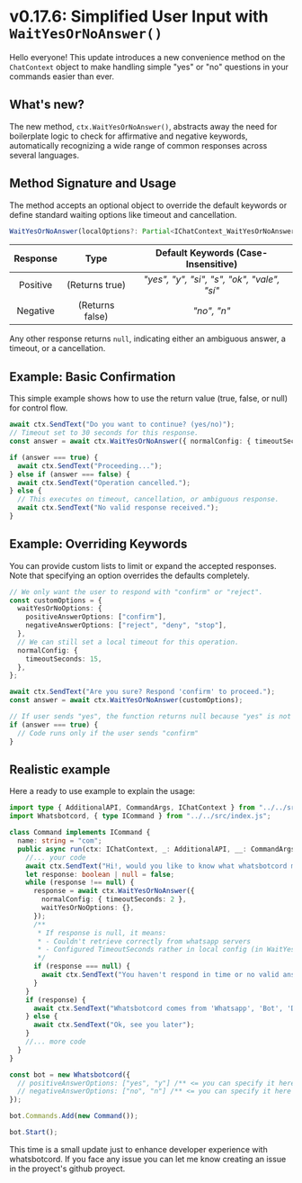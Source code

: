 # v0.17.6: Simplified User Input with `WaitYesOrNoAnswer()`

Hello everyone! This update introduces a new convenience method on the `ChatContext`
object to make handling simple "yes" or "no" questions in your commands easier than ever.

## What's new?

The new method, `ctx.WaitYesOrNoAnswer()`, abstracts away the need for boilerplate logic
to check for affirmative and negative keywords, automatically recognizing a wide range
of common responses across several languages.

## Method Signature and Usage

The method accepts an optional object to override the default keywords or define standard waiting options like timeout and cancellation.

```ts
WaitYesOrNoAnswer(localOptions?: Partial<IChatContext_WaitYesOrNoAnswer_Params>): Promise<boolean | null>;
```

| Response |      Type       |      Default Keywords (Case-Insensitive)      |
| :------: | :-------------: | :-------------------------------------------: |
| Positive | (Returns true)  | _*"yes", "y", "si", "s", "ok", "vale", "sí"*_ |
| Negative | (Returns false) |                 _*"no", "n"*_                 |

Any other response returns `null`, indicating either an ambiguous answer, a timeout, or a cancellation.

## Example: Basic Confirmation

This simple example shows how to use the return value (true, false, or null) for control flow.

```ts
await ctx.SendText("Do you want to continue? (yes/no)");
// Timeout set to 30 seconds for this response.
const answer = await ctx.WaitYesOrNoAnswer({ normalConfig: { timeoutSeconds: 30 } });

if (answer === true) {
  await ctx.SendText("Proceeding...");
} else if (answer === false) {
  await ctx.SendText("Operation cancelled.");
} else {
  // This executes on timeout, cancellation, or ambiguous response.
  await ctx.SendText("No valid response received.");
}
```

## Example: Overriding Keywords

You can provide custom lists to limit or expand the accepted responses. Note that specifying an option overrides the defaults completely.

```ts
// We only want the user to respond with "confirm" or "reject".
const customOptions = {
  waitYesOrNoOptions: {
    positiveAnswerOptions: ["confirm"],
    negativeAnswerOptions: ["reject", "deny", "stop"],
  },
  // We can still set a local timeout for this operation.
  normalConfig: {
    timeoutSeconds: 15,
  },
};

await ctx.SendText("Are you sure? Respond 'confirm' to proceed.");
const answer = await ctx.WaitYesOrNoAnswer(customOptions);

// If user sends "yes", the function returns null because "yes" is not in the custom list.
if (answer === true) {
  // Code runs only if the user sends "confirm"
}
```

## Realistic example

Here a ready to use example to explain the usage:

```ts
import type { AdditionalAPI, CommandArgs, IChatContext } from "../../src/index.js";
import Whatsbotcord, { type ICommand } from "../../src/index.js";

class Command implements ICommand {
  name: string = "com";
  public async run(ctx: IChatContext, _: AdditionalAPI, __: CommandArgs): Promise<void> {
    //... your code
    await ctx.SendText("Hi!, would you like to know what whatsbotcord means? [yes\no]");
    let response: boolean | null = false;
    while (response !== null) {
      response = await ctx.WaitYesOrNoAnswer({
        normalConfig: { timeoutSeconds: 2 },
        waitYesOrNoOptions: {},
      });
      /**
       * If response is null, it means:
       * - Couldn't retrieve correctly from whatsapp servers
       * - Configured TimeoutSeconds rather in local config (in WaitYesOrNoAnswer optional params) or global config (in BOT Constructor)
       */
      if (response === null) {
        await ctx.SendText("You haven't respond in time or no valid answer, try again");
      }
    }
    if (response) {
      await ctx.SendText("Whatsbotcord comes from 'Whatsapp', 'Bot', 'Discord'!");
    } else {
      await ctx.SendText("Ok, see you later");
    }
    //... more code
  }
}

const bot = new Whatsbotcord({
  // positiveAnswerOptions: ["yes", "y"] /** <= you can specify it here as well as global config (Optional) */,
  // negativeAnswerOptions: ["no", "n"] /** <= you can specify it here as well as global config (Optional) */,
});

bot.Commands.Add(new Command());

bot.Start();
```

This time is a small update just to enhance developer experience with whatsbotcord.
If you face any issue you can let me know creating an issue in the proyect's github proyect.
